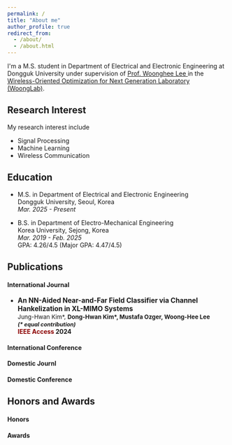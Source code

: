 ```yaml
---
permalink: /
title: "About me"
author_profile: true
redirect_from:
  - /about/
  - /about.html
---
```


I'm a M.S. student in Department of Electrical and Electronic Engineering at Dongguk University under supervision of [Prof. Woonghee Lee ](https://scholar.google.co.kr/citations?user=45Y7T0UAAAAJ&hl=ko&oi=ao) in the [Wireless-Oriented Optimization for Next Generation Laboratory (WoongLab)](https://sites.google.com/view/woonglab/home).

## Research Interest

My research interest include

- Signal Processing
- Machine Learning
- Wireless Communication

## Education

- M.S. in Department of Electrical and Electronic Engineering  
  Dongguk University, Seoul, Korea  
  _Mar. 2025 - Present_

- B.S. in Department of Electro-Mechanical Engineering  
  Korea University, Sejong, Korea  
  _Mar. 2019 - Feb. 2025_  
  GPA: 4.26/4.5 (Major GPA: 4.47/4.5)

## Publications

#### International Journal

<ul>
  <li>
    <span style="font-size: 1.1em;"><b>An NN-Aided Near-and-Far Field Classifier via Channel Hankelization in XL-MIMO Systems</b></span><br>
    <span style="font-size: 0.95em;">Jung-Hwan Kim*, <b>Dong-Hwan Kim*, Mustafa Ozger, <b>Woong-Hee Lee</b></span><br>
    <span style="font-size: 0.9em;"><i>(* equal contribution)</i></span><br>
    <span style="color: darkred; font-weight: bold;">IEEE Access</span> 2024
  </li>
</ul>

#### International Conference

#### Domestic Journl

#### Domestic Conference

## Honors and Awards

#### Honors

#### Awards
